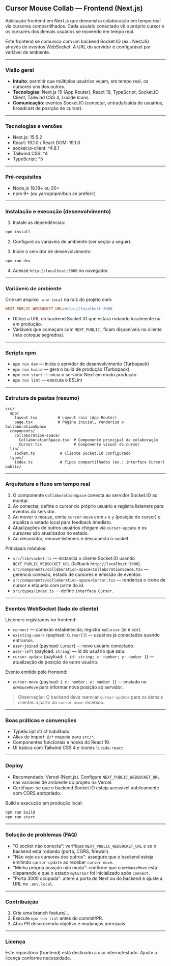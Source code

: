## Cursor Mouse Collab — Frontend (Next.js)

Aplicação frontend em Next.js que demonstra colaboração em tempo real via cursores compartilhados. Cada usuário conectado vê o próprio cursor e os cursores dos demais usuários se movendo em tempo real.

Este frontend se comunica com um backend Socket.IO (ex.: NestJS) através de eventos WebSocket. A URL do servidor é configurável por variável de ambiente.

---

### Visão geral

- **Intuito**: permitir que múltiplos usuários vejam, em tempo real, os cursores uns dos outros.
- **Tecnologias**: Next.js 15 (App Router), React 19, TypeScript, Socket.IO Client, Tailwind CSS 4, Lucide Icons.
- **Comunicação**: eventos Socket.IO (conectar, entrada/saída de usuários, broadcast de posição de cursor).

---

### Tecnologias e versões

- Next.js: 15.5.2
- React: 19.1.0 / React DOM: 19.1.0
- socket.io-client: ^4.8.1
- Tailwind CSS: ^4
- TypeScript: ^5

---

### Pré‑requisitos

- Node.js 18.18+ ou 20+
- npm 9+ (ou yarn/pnpm/bun se preferir)

---

### Instalação e execução (desenvolvimento)

1) Instale as dependências:

```bash
npm install
```

2) Configure as variáveis de ambiente (ver seção a seguir).

3) Inicie o servidor de desenvolvimento:

```bash
npm run dev
```

4) Acesse `http://localhost:3000` no navegador.

---

### Variáveis de ambiente

Crie um arquivo `.env.local` na raiz do projeto com:

```ini
NEXT_PUBLIC_WEBSOCKET_URL=http://localhost:3000
```

- Utilize a URL do backend Socket.IO que estará rodando localmente ou em produção.
- Variáveis que começam com `NEXT_PUBLIC_` ficam disponíveis no cliente (não coloque segredos).

---

### Scripts npm

- `npm run dev` — inicia o servidor de desenvolvimento (Turbopack)
- `npm run build` — gera o build de produção (Turbopack)
- `npm run start` — inicia o servidor Next em modo produção
- `npm run lint` — executa o ESLint

---

### Estrutura de pastas (resumo)

```
src/
  app/
    layout.tsx         # Layout raiz (App Router)
    page.tsx           # Página inicial, renderiza o CollaborationSpace
  components/
    collaboration-space/
      CollaborationSpace.tsx  # Componente principal da colaboração
      Cursor.tsx              # Componente visual do cursor
  lib/
    socket.ts           # Cliente Socket.IO configurado
  types/
    index.ts            # Tipos compartilhados (ex.: interface Cursor)
public/
```

---

### Arquitetura e fluxo em tempo real

1) O componente `CollaborationSpace` conecta ao servidor Socket.IO ao montar.
2) Ao conectar, define o cursor do próprio usuário e registra listeners para eventos do servidor.
3) Ao mover o mouse, emite `cursor-move` com `x` e `y` (posição do cursor) e atualiza o estado local para feedback imediato.
4) Atualizações de outros usuários chegam via `cursor-update` e os cursores são atualizados no estado.
5) Ao desmontar, remove listeners e desconecta o socket.

Principais módulos:

- `src/lib/socket.ts` — instancia o cliente Socket.IO usando `NEXT_PUBLIC_WEBSOCKET_URL` (fallback `http://localhost:3000`).
- `src/components/collaboration-space/CollaborationSpace.tsx` — gerencia conexão, estado de cursores e emissão de eventos.
- `src/components/collaboration-space/Cursor.tsx` — renderiza o ícone de cursor e etiqueta com parte do id.
- `src/types/index.ts` — define `interface Cursor`.

---

### Eventos WebSocket (lado do cliente)

Listeners registrados no frontend:

- `connect` — conexão estabelecida; registra `myCursor` (id e cor).
- `existing-users` (payload: `Cursor[]`) — usuários já conectados quando entramos.
- `user-joined` (payload: `Cursor`) — novo usuário conectado.
- `user-left` (payload: `string`) — id do usuário que saiu.
- `cursor-update` (payload: `{ id: string; x: number; y: number }`) — atualização de posição de outro usuário.

Evento emitido pelo frontend:

- `cursor-move` (payload: `{ x: number; y: number }`) — enviado no `onMouseMove` para informar nova posição ao servidor.

> Observação: O backend deve reenviar `cursor-update` para os demais clientes a partir do `cursor-move` recebido.

---

### Boas práticas e convenções

- TypeScript strict habilitado.
- Alias de import: `@/*` mapeia para `src/*`.
- Componentes funcionais e hooks do React 19.
- UI básica com Tailwind CSS 4 e ícones `lucide-react`.

---

### Deploy

- Recomendado: Vercel (Next.js). Configure `NEXT_PUBLIC_WEBSOCKET_URL` nas variáveis de ambiente do projeto na Vercel.
- Certifique-se que o backend Socket.IO esteja acessível publicamente com CORS apropriado.

Build e execução em produção local:

```bash
npm run build
npm run start
```

---

### Solução de problemas (FAQ)

- "O socket não conecta": verifique `NEXT_PUBLIC_WEBSOCKET_URL` e se o backend está rodando (porta, CORS, firewall).
- "Não vejo os cursores dos outros": assegure que o backend esteja emitindo `cursor-update` ao receber `cursor-move`.
- "Minha própria posição não muda": confirme que o `onMouseMove` está disparando e que o estado `myCursor` foi inicializado após `connect`.
- "Porta 3000 ocupada": altere a porta do Next ou do backend e ajuste a URL no `.env.local`.

---

### Contribuição

1) Crie uma branch feature/...
2) Execute `npm run lint` antes do commit/PR.
3) Abra PR descrevendo objetivo e mudanças principais.

---

### Licença

Este repositório (frontend) está destinado a uso interno/estudo. Ajuste a licença conforme necessidade.

